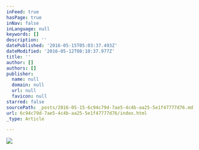 ```yaml
---
inFeed: true
hasPage: true
inNav: false
inLanguage: null
keywords: []
description: ''
datePublished: '2016-05-15T05:03:37.493Z'
dateModified: '2016-05-12T08:10:37.977Z'
title: ''
author: []
authors: []
publisher:
  name: null
  domain: null
  url: null
  favicon: null
starred: false
sourcePath: _posts/2016-05-15-6c94c79d-7ae5-4c4b-aa25-5e1f47777d76.md
url: 6c94c79d-7ae5-4c4b-aa25-5e1f47777d76/index.html
_type: Article

---
```

![](https://the-grid-user-content.s3-us-west-2.amazonaws.com/c265ea4b-acb9-451b-9ebb-2feec592c0ed.jpg)